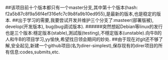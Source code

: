 ##该项目前十个版本都只有一个master分支,其中第十个版本(hash: f2a5b87c8f9a56f4ef316efc7c9b8fa9b10ed955),是最新的版本,也是稳定的版本.
##出于学习的需要,我要尝试开发并维护三个分支了:masteer(部署版被), develop(开发版本), bug(bug调试版本).
######突然想起Debian等linux的发行也是三个版本:穩定版本(stable),測試版(testing),不穩定版本(unstable).向牛B的人和牛B的项目学习,yy愉快,希望找日领会期间的妙处.
##由于现在对git还不够了解,安全起见,新建一个github项目(名为direr-simplest),保存现有的direr项目的所有信息:codes,submits,etc.
